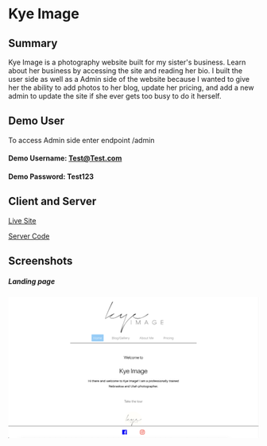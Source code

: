 # Kye Image

## Summary

Kye Image is a photography website built for my sister's business. Learn about her business by accessing the site and reading her bio. I built the user side as well as a Admin side of the website because I wanted to give her the ability to add photos to her blog, update her pricing, and add a new admin to update the site if she ever gets too busy to do it herself.

## Demo User

To access Admin side enter endpoint /admin

#### Demo Username: Test@Test.com

#### Demo Password: Test123

## Client and Server

[Live Site](https://rocky-sea-86985.herokuapp.com/)

[Server Code](https://github.com/CaseyVandyke/kye-image-server)

## Screenshots

##### Landing page

![](image-screenshots/Home.png)
